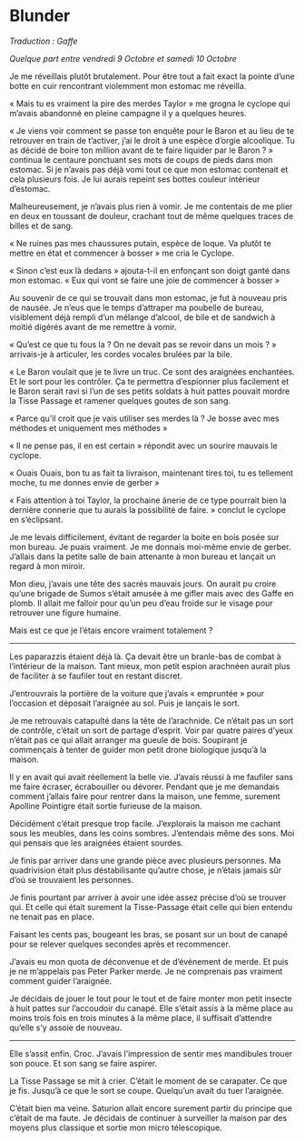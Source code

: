 # Blunder 

*Traduction : Gaffe*

_Quelque part entre vendredi 9 Octobre et samedi 10 Octobre_


Je me réveillais plutôt brutalement. Pour être tout a fait exact la pointe d’une botte en cuir rencontrant violemment mon estomac me réveilla. 

« Mais tu es vraiment la pire des merdes Taylor » me grogna le cyclope qui m’avais abandonné en pleine campagne il y a quelques heures. 

« Je viens voir comment se passe ton enquête pour le Baron et au lieu de te retrouver en train de t’activer, j’ai le droit à une espèce d’orgie alcoolique. Tu as décidé de boire ton million avant de te faire liquider par le Baron ? » continua le centaure ponctuant ses mots de coups de pieds dans mon estomac. Si je n’avais pas déjà vomi tout ce que mon estomac contenait et cela plusieurs fois. Je lui aurais repeint ses bottes couleur intérieur d’estomac. 

Malheureusement, je n’avais plus rien à vomir. Je me contentais de me plier en deux en toussant de douleur, crachant tout de même quelques traces de billes et de sang. 

« Ne ruines pas mes chaussures putain, espèce de loque. Va plutôt te mettre en état et commencer à bosser » me cria le Cyclope. 

« Sinon c’est eux là dedans » ajouta-t-il en enfonçant son doigt ganté dans mon estomac. « Eux qui vont se faire une joie de commencer à bosser » 

Au souvenir de ce qui se trouvait dans mon estomac, je fut à nouveau pris de nausée. Je n’eus que le temps d’attraper ma poubelle de bureau, visiblement déjà rempli d’un mélange d’alcool, de bile et de sandwich à moitié digérés avant de me remettre à vomir. 

« Qu’est ce que tu fous la ? On ne devait pas se revoir dans un mois ? » arrivais-je à articuler, les cordes vocales brulées par la bile. 

« Le Baron voulait que je te livre un truc. Ce sont des araignées enchantées. Et le sort pour les contrôler. Ça te permettra d’espionner plus facilement et le Baron serait ravi si l’un de ses petits soldats à huit pattes pouvait mordre la Tisse Passage et ramener quelques goutes de son sang.   
 
« Parce qu’il croit que je vais utiliser ses merdes là ? Je bosse avec mes méthodes et uniquement mes méthodes »    

« Il ne pense pas, il en est certain » répondit avec un sourire mauvais le cyclope. 

« Ouais Ouais, bon tu as fait ta livraison, maintenant tires toi, tu es tellement moche, tu me donnes envie de gerber »    

« Fais attention à toi Taylor, la prochaine ânerie de ce type pourrait bien la dernière connerie que tu aurais la possibilité de faire. » conclut le cyclope en s’éclipsant. 

Je me levais difficilement, évitant de regarder la boite en bois posée sur mon bureau. Je puais vraiment. Je me donnais moi-même envie de gerber. J’allais dans la petite salle de bain attenante à mon bureau et lançait un regard à mon miroir. 

Mon dieu, j’avais une tête des sacrés mauvais jours. On aurait pu croire qu’une brigade de Sumos s’était amusée à me gifler mais avec des Gaffe en plomb. Il allait me falloir pour qu’un peu d’eau froide sur le visage pour retrouver une figure humaine. 

Mais est ce que je l’étais encore vraiment totalement ? 

---- ------------

Les paparazzis étaient déjà là. Ça devait être un branle-bas de combat à l’intérieur de la maison. Tant mieux, mon petit espion arachnéen aurait plus de faciliter à se faufiler tout en restant discret. 

J’entrouvrais la portière de la voiture que j’avais « empruntée » pour l’occasion et déposait l’araignée au sol. Puis je lançais le sort. 

Je me retrouvais catapulté dans la tête de l’arachnide. Ce n’était pas un sort de contrôle, c’était un sort de partage d’esprit. Voir par quatre paires d’yeux n’était pas ce qui allait arranger ma gueule de bois. Soupirant je commençais à tenter de guider mon petit drone biologique jusqu’à la maison. 


Il y en avait qui avait réellement la belle vie. J’avais réussi à me faufiler sans me faire écraser, écrabouiller ou dévorer. Pendant que je me demandais comment j’allais faire pour rentrer dans la maison, une femme, surement Apolline Pointigre était sortie furieuse de la maison. 

Décidément c’était presque trop facile. J’explorais la maison me cachant sous les meubles, dans les coins sombres. J’entendais même des sons. Moi qui pensais que les araignées étaient sourdes. 

Je finis par arriver dans une grande pièce avec plusieurs personnes. Ma quadrivision était plus déstabilisante qu’autre chose, je n’étais jamais sûr d’où se trouvaient les personnes. 

Je finis pourtant par arriver à avoir une idée assez précise d’où se trouver qui.  Et celle qui était surement la Tisse-Passage était celle qui bien entendu ne tenait pas en place. 

Faisant les cents pas, bougeant les bras, se posant sur un bout de canapé pour se relever quelques secondes après et recommencer. 

J’avais eu mon quota de déconvenue et de d’événement de merde. Et puis je ne m’appelais pas Peter Parker merde. Je ne comprenais pas vraiment comment guider l’araignée. 

Je décidais de jouer le tout pour le tout et de faire monter mon petit insecte à huit pattes sur l’accoudoir du canapé. Elle s’était assis à la même place au moins trois fois en trois minutes à la même place, il suffisait d’attendre qu’elle s’y assoie de nouveau. 


---- ---------

Elle s’assit enfin. Croc. J’avais l’impression de sentir mes mandibules trouer son pouce. Et son sang se faire aspirer. 

La Tisse Passage se mit à crier. C’était le moment de se carapater. Ce que je fis. Jusqu’à ce que le sort se coupe. Quelqu’un avait du tuer l’araignée. 
  
C’était bien ma veine. Saturion allait encore surement partir du principe que c’était de ma faute. Je décidais de continuer à surveiller la maison par des moyens plus classique et sortie mon micro télescopique.  


